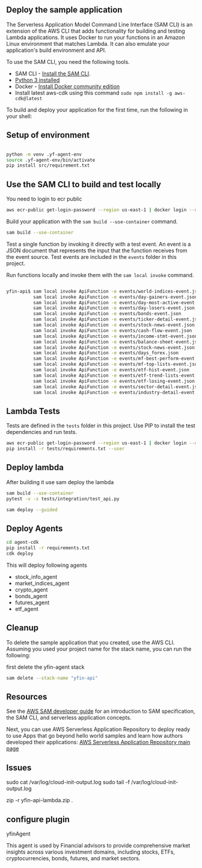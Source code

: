 ## Deploy the sample application

The Serverless Application Model Command Line Interface (SAM CLI) is an extension of the AWS CLI that adds functionality for building and testing Lambda applications. It uses Docker to run your functions in an Amazon Linux environment that matches Lambda. It can also emulate your application's build environment and API.

To use the SAM CLI, you need the following tools.

* SAM CLI - [Install the SAM CLI](https://docs.aws.amazon.com/serverless-application-model/latest/developerguide/serverless-sam-cli-install.html). 
* [Python 3 installed](https://www.python.org/downloads/)
* Docker - [Install Docker community edition](https://hub.docker.com/search/?type=edition&offering=community)
* Install latest aws-cdk using this command ```sudo npm install -g aws-cdk@latest```

To build and deploy your application for the first time, run the following in your shell:



## Setup of environment
```bash

python -m venv .yf-agent-env
source .yf-agent-env/bin/activate
pip install src/requirement.txt
```

## Use the SAM CLI to build and test locally


You need to login to ecr public 

```bash
aws ecr-public get-login-password --region us-east-1 | docker login --username AWS --password-stdin public.ecr.aws
```

Build your application with the `sam build --use-container` command.


```bash
sam build --use-container
```


Test a single function by invoking it directly with a test event. An event is a JSON document that represents the input that the function receives from the event source. Test events are included in the `events` folder in this project.

Run functions locally and invoke them with the `sam local invoke` command.

```bash

yfin-api$ sam local invoke ApiFunction -e events/world-indices-event.json
          sam local invoke ApiFunction -e events/day-gainers-event.json
          sam local invoke ApiFunction -e events/day-most-active-event.json
          sam local invoke ApiFunction -e events/day-losers-event.json
          sam local invoke ApiFunction -e events/bonds-event.json
          sam local invoke ApiFunction -e events/ticker-detail-event.json
          sam local invoke ApiFunction -e events/stock-news-event.json
          sam local invoke ApiFunction -e events/cash-flow-event.json
          sam local invoke ApiFunction -e events/income-stmt-event.json
          sam local invoke ApiFunction -e events/balance-sheet-event.json
          sam local invoke ApiFunction -e events/stock-news-event.json
          sam local invoke ApiFunction -e events/days_forex.json
          sam local invoke ApiFunction -e events/mf-best-perform-event.json
          sam local invoke ApiFunction -e events/mf-top-lists-event.json
          sam local invoke ApiFunction -e events/etf-hist-event.json          
          sam local invoke ApiFunction -e events/etf-trend-lists-event.json
          sam local invoke ApiFunction -e events/etf-losing-event.json
          sam local invoke ApiFunction -e events/sector-detail-event.json
          sam local invoke ApiFunction -e events/industry-detail-event.json ( not working)

```
## Lambda Tests

Tests are defined in the `tests` folder in this project. Use PIP to install the test dependencies and run tests.

```bash
aws ecr-public get-login-password --region us-east-1 | docker login --username AWS --password-stdin public.ecr.aws
pip install -r tests/requirements.txt --user

```

## Deploy lambda

After building it use sam deploy the lambda

```bash
sam build --use-container
pytest -v -s tests/integration/test_api.py

sam deploy --guided
```

## Deploy Agents

```bash
cd agent-cdk
pip install -r requirements.txt
cdk deploy
```
 This will deploy following agents
  * stock_info_agent
  * market_indices_agent
  * crypto_agent
  * bonds_agent
  * futures_agent
  * etf_agent
 
## Cleanup

To delete the sample application that you created, use the AWS CLI. Assuming you used your project name for the stack name, you can run the following:

first delete the yfin-agent stack 
```bash
sam delete --stack-name "yfin-api"
```

## Resources

See the [AWS SAM developer guide](https://docs.aws.amazon.com/serverless-application-model/latest/developerguide/what-is-sam.html) for an introduction to SAM specification, the SAM CLI, and serverless application concepts.

Next, you can use AWS Serverless Application Repository to deploy ready to use Apps that go beyond hello world samples and learn how authors developed their applications: [AWS Serverless Application Repository main page](https://aws.amazon.com/serverless/serverlessrepo/)

## Issues
sudo cat /var/log/cloud-init-output.log
sudo tail -f /var/log/cloud-init-output.log

zip -r yfin-api-lambda.zip .

## configure plugin
yfinAgent

This agent is used by Financial advisors to provide comprehensive market insights across various investment domains, including stocks, ETFs, cryptocurrencies, bonds, futures, and market sectors.  